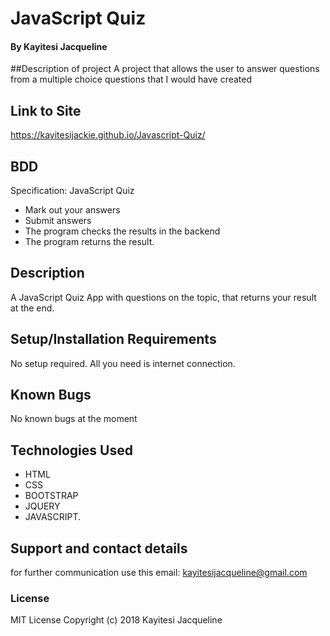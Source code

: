 # JavaScript Quiz
#### By **Kayitesi Jacqueline**
##Description of project
A project that allows the user to answer questions from a multiple choice questions that I would have created
## Link to Site
 https://kayitesijackie.github.io/Javascript-Quiz/
## BDD
 Specification: JavaScript Quiz
  * Mark out your answers
  * Submit answers
  * The program checks the results in the backend
  * The program returns the result.

## Description
A JavaScript Quiz App with questions on the topic, that returns your result at the end.
## Setup/Installation Requirements
No setup required. All you need is internet connection.
## Known Bugs
No known bugs at the moment
## Technologies Used
* HTML 
* CSS
* BOOTSTRAP 
* JQUERY
* JAVASCRIPT.
## Support and contact details
for further communication use this email: kayitesijacqueline@gmail.com
### License
MIT License Copyright (c) 2018 Kayitesi Jacqueline
